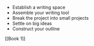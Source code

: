 
- Establish a writing space 
- Assemble your writing tool 
- Break the project into small projects 
- Settle on big ideas 
- Construct your outline 

[[Book 1]]
